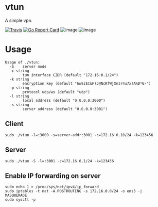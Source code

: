 # vtun

A simple vpn.  

[![Travis](https://travis-ci.com/net-byte/vtun.svg?branch=master)](https://github.com/net-byte/vtun)
[![Go Report Card](https://goreportcard.com/badge/github.com/net-byte/vtun)](https://goreportcard.com/report/github.com/net-byte/vtun)
![image](https://img.shields.io/badge/License-MIT-orange)
![image](https://img.shields.io/badge/License-Anti--996-red)

# Usage  

```
Usage of ./vtun:
  -S    server mode
  -c string
        tun interface CIDR (default "172.16.0.1/24")
  -k string
        encryption key (default "6w9z$C&F)J@NcRfWjXn3r4u7x!A%D*G-")
  -p string
        protocol udp/ws (default "udp")
  -l string
        local address (default "0.0.0.0:3000")
  -s string
        server address (default "0.0.0.0:3001")
```  

## Client

```
sudo ./vtun -l=:3000 -s=server-addr:3001 -c=172.16.0.10/24 -k=123456

```
## Server

```
sudo ./vtun -S -l=:3001 -c=172.16.0.1/24 -k=123456

```

## Enable IP forwarding on server

```
sudo echo 1 > /proc/sys/net/ipv4/ip_forward
sudo iptables -t nat -A POSTROUTING -s 172.16.0.0/24 -o ens3 -j MASQUERADE
sudo sysctl -p
```

